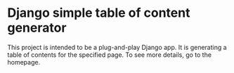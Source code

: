 # Django simple table of content generator

This project is intended to be a plug-and-play Django app. It is generating a table of contents for the specified page.
To see more details, go to the homepage.